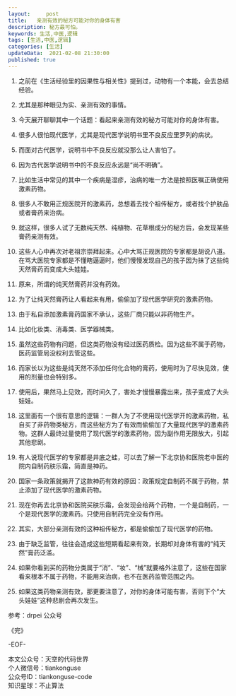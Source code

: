 ```yaml
---   
layout:     post  
title:   亲测有效的秘方可能对你的身体有害
description: 秘方最可怕。       
keywords: 生活,中医,逻辑  
tags: [生活,中医,逻辑]    
categories: [生活]  
updateData:  2021-02-08 21:30:00  
published: true  
---  
```



1. 之前在《生活经验里的因果性与相关性》提到过，动物有一个本能，会去总结经验。  


2. 尤其是那种眼见为实、亲测有效的事情。  


3. 今天展开聊聊其中一个话题：看起来亲测有效的秘方可能对你的身体有害。  


4. 很多人很怕现代医学，尤其是现代医学说明书里不良反应里罗列的病状。  


5. 而面对古代医学，说明书中不良反应就没那么让人害怕了。  


6. 因为古代医学说明书中的不良反应永远是“尚不明确”。  


7. 比如生活中常见的其中一个疾病是湿疹，治病的唯一方法是按照医嘱正确使用激素药物。  


8. 很多人不敢用正规医院开的激素药，总想着去找个祖传秘方，或者找个护肤品或者膏药来治病。  


9. 就这样，很多人试了无数纯天然、纯植物、花草根成分的秘方后，会发现某些膏药亲测有效。  


10. 这些人心中再次对老祖宗崇拜起来。心中大骂正规医院的专家都是胡说八道。在骂大医院专家都是不懂瞎逼逼时，他们慢慢发现自己的孩子因为抹了这些纯天然膏药而变成大头娃娃。  


11. 原来，所谓的纯天然膏药并没有药效。  


12. 为了让纯天然膏药让人看起来有用，偷偷加了现代医学研究的激素药物。  


13. 由于私自添加激素膏药国家不承认，这些厂商只能以非药物生产。  


14. 比如化妆类、消毒类、医学器械类。  


15. 虽然这些药物有问题，但这类药物没有经过医药质检。因为这些不属于药物，医药监管局没权利去管这些。  


16. 而家长以为这些是纯天然不添加任何化合物的膏药，使用时为了尽快见效，使用的剂量也会特别多。  


17. 使用后，果然马上见效，而时间久了，害处才慢慢暴露出来，孩子变成了大头娃娃。  


18. 这里面有一个很有意思的逻辑：一群人为了不使用现代医学开的激素药物，私自买了非药物类秘方，而这些秘方为了有效而偷偷加了大量现代医学的激素药物。这群人最终过量使用了现代医学的激素药物，因为副作用无限放大，引起其他悲剧。  


19. 有人说现代医学的专家都是井底之蛙，可以去了解一下北京协和医院老中医的院内自制药肤乐霜，简直是神药。  


20. 国家一条政策就揭开了这款神药有效的原因：政策规定自制药不属于药物，禁止添加了现代医学的激素药物。  


21. 现在你再去北京协和医院买肤乐霜，会发现会给两个药物，一个是自制药，一个是现代医学的激素药。只使用自制药完全没有作用。  


22. 其实，大部分亲测有效的这种祖传秘方，都是偷偷加了现代医学的药物。  


23. 由于缺乏监管，往往会造成这些短期看起来有效，长期却对身体有害的“纯天然”膏药泛滥。  


24. 如果你看到买的药物分类属于“消”、“妆”、“械”就要格外注意了，这些在国家看来根本不属于药物，不能用来治病，也不在医药监管范围之内。  


25. 如果这类药物亲测有效，那更要注意了，对你的身体可能有害，否则下个“大头娃娃”这种悲剧会再次发生。  


参考：drpei 公众号  



《完》  


-EOF-  



本文公众号：天空的代码世界  
个人微信号：tiankonguse  
公众号ID：tiankonguse-code  
知识星球：不止算法  

